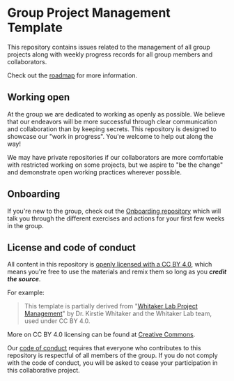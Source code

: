 # Group Project Management Template

This repository contains issues related to the management of all group projects along with weekly progress records for all group members and collaborators.

Check out the [roadmap](https://github.com/satra/RIG/projects/1) for more information.

## Working open

At the group we are dedicated to working as openly as possible. We believe that our endeavors will be more successful through clear communication and collaboration than by keeping secrets. This repository is designed to showcase our "work in progress". You're welcome to help out along the way!

We may have private repositories if our collaborators are more comfortable with restricted working on some projects, but we aspire to "be the change" and demonstrate open working practices wherever possible.

## Onboarding

If you're new to the group, check out the [Onboarding repository](https://github.com/WhitakerLab/Onboarding) which will talk you through the different exercises and actions for your first few weeks in the group.

## License and code of conduct

All content in this repository is [openly licensed with a CC BY 4.0](https://creativecommons.org/licenses/by/4.0/), which means you're free to use the materials and remix them so long as you ***credit the source***. 

For example: 

> This template is partially derived from "[Whitaker Lab Project Management](https://github.com/WhitakerLab/WhitakerLabProjectManagement)" by Dr. Kirstie Whitaker and the Whitaker Lab team, used under CC BY 4.0. 

More on CC BY 4.0 licensing can be found at [Creative Commons](https://creativecommons.org/licenses/by/4.0/).

Our [code of conduct](CODE_OF_CONDUCT.md) requires that everyone who contributes to this repository is respectful of all members of the group. If you do not comply with the code of conduct, you will be asked to cease your participation in this collaborative project.

